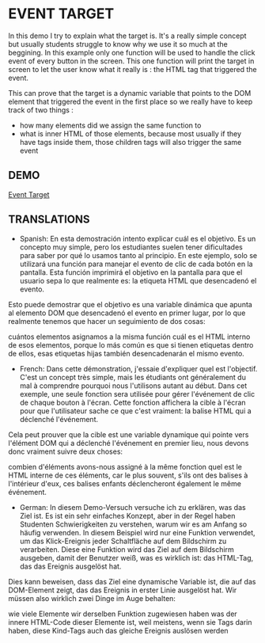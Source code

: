 # EVENT TARGET

In this demo I try to explain what the target is. It's a really simple concept but usually students struggle to know why we use it so much at the beggining. In this example only one function will be used to handle the click event of every button in the screen. This one function will print the target in screen to let the user know what it really is : the HTML tag that triggered the event.

This can prove that the target is a dynamic variable that points to the DOM element that triggered the event in the first place so we really have to keep track of two things : 

  - how many elements did we assign the same function to
  - what is inner HTML of those elements, because most usually if they have tags inside them, those children tags will also trigger the same event

## DEMO 

<a href="https://codesandbox.io/s/spring-sunset-skbcnf?file=/src/index.js" target="_blank">Event Target</a>

## TRANSLATIONS

- Spanish: En esta demostración intento explicar cuál es el objetivo. Es un concepto muy simple, pero los estudiantes suelen tener dificultades para saber por qué lo usamos tanto al principio. En este ejemplo, solo se utilizará una función para manejar el evento de clic de cada botón en la pantalla. Esta función imprimirá el objetivo en la pantalla para que el usuario sepa lo que realmente es: la etiqueta HTML que desencadenó el evento.

Esto puede demostrar que el objetivo es una variable dinámica que apunta al elemento DOM que desencadenó el evento en primer lugar, por lo que realmente tenemos que hacer un seguimiento de dos cosas:

cuántos elementos asignamos a la misma función
cuál es el HTML interno de esos elementos, porque lo más común es que si tienen etiquetas dentro de ellos, esas etiquetas hijas también desencadenarán el mismo evento.

- French: Dans cette démonstration, j'essaie d'expliquer quel est l'objectif. C'est un concept très simple, mais les étudiants ont généralement du mal à comprendre pourquoi nous l'utilisons autant au début. Dans cet exemple, une seule fonction sera utilisée pour gérer l'événement de clic de chaque bouton à l'écran. Cette fonction affichera la cible à l'écran pour que l'utilisateur sache ce que c'est vraiment: la balise HTML qui a déclenché l'événement.

Cela peut prouver que la cible est une variable dynamique qui pointe vers l'élément DOM qui a déclenché l'événement en premier lieu, nous devons donc vraiment suivre deux choses:

combien d'éléments avons-nous assigné à la même fonction
quel est le HTML interne de ces éléments, car le plus souvent, s'ils ont des balises à l'intérieur d'eux, ces balises enfants déclencheront également le même événement.

- German: In diesem Demo-Versuch versuche ich zu erklären, was das Ziel ist. Es ist ein sehr einfaches Konzept, aber in der Regel haben Studenten Schwierigkeiten zu verstehen, warum wir es am Anfang so häufig verwenden. In diesem Beispiel wird nur eine Funktion verwendet, um das Klick-Ereignis jeder Schaltfläche auf dem Bildschirm zu verarbeiten. Diese eine Funktion wird das Ziel auf dem Bildschirm ausgeben, damit der Benutzer weiß, was es wirklich ist: das HTML-Tag, das das Ereignis ausgelöst hat.

Dies kann beweisen, dass das Ziel eine dynamische Variable ist, die auf das DOM-Element zeigt, das das Ereignis in erster Linie ausgelöst hat. Wir müssen also wirklich zwei Dinge im Auge behalten:

wie viele Elemente wir derselben Funktion zugewiesen haben
was der innere HTML-Code dieser Elemente ist, weil meistens, wenn sie Tags darin haben, diese Kind-Tags auch das gleiche Ereignis auslösen werden